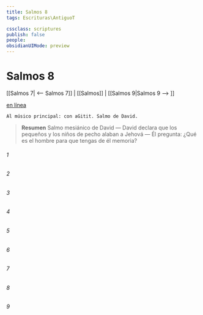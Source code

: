 ```yaml
---
title: Salmos 8
tags: Escrituras\AntiguoT

cssclass: scriptures
publish: false
people:
obsidianUIMode: preview
---
```


# Salmos 8
[[Salmos 7| <-- Salmos 7]] | [[Salmos]] | [[Salmos 9|Salmos 9 --> ]]

[en línea](https://churchofjesuschrist.org/study/scriptures/ot/ps/8?lang=spa)

```
Al músico principal: con aGitit. Salmo de David.
```

> __Resumen__
Salmo mesiánico de David — David declara que los pequeños y los niños de pecho alaban a Jehová — Él pregunta: ¿Qué es el hombre para que tengas de él memoria?

###### 1 


###### 2 


###### 3 


###### 4 


###### 5 


###### 6 


###### 7 


###### 8 


###### 9 


